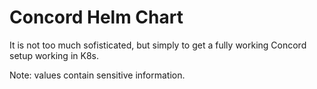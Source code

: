 # Concord Helm Chart

It is not too much sofisticated, but simply to get a fully working Concord setup working in K8s.

Note: values contain sensitive information.
